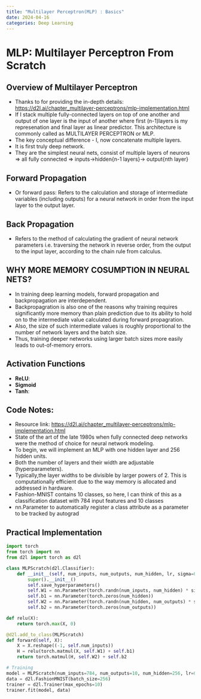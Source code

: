 ```yaml
---
title: "Multilayer Perceptron(MLP) : Basics"
date: 2024-04-16
categories: Deep Learning
---
```


# MLP: Multilayer Perceptron From Scratch

## Overview of Multilayer Perceptron
- Thanks to for providing the in-depth details:  https://d2l.ai/chapter_multilayer-perceptrons/mlp-implementation.html
- If I stack multiple fully-connected layers on top of one another and output of one layer is the input of another where first (n-1)layers is my represenation 
    and final layer as linear predictor. This architecture is commonly called as MULTILAYER PERCEPTRON or MLP.
- The key conceptual difference - I, now concatenate multiple layers.
- It is first truly deep network.
- They are the simplest neural nets, consist of multiple layers of neurons => all fully connected => inputs->hidden{n-1 layers}-> output{nth layer}


## Forward Propagation

- Or forward pass: Refers to the calculation and storage of intermediate variables (including outputs) for a neural network in order from the input layer to the output layer. 

## Back Propagation
- Refers to the method of calculating the gradient of neural network parameters i.e. traversing the network in reverse order, from the output to the input layer, according to the chain rule from calculus. 

## WHY MORE MEMORY COSUMPTION IN NEURAL NETS?

- In training deep learning models, forward propagation and backpropagation are interdependent.
- Backpropagration is also one of the reasons why training requires significantly more memory than plain prediction due to its ability to hold on to the 
  intermediate value calculated during forward propagration.
- Also, the size of such intermediate values is roughly proportional to the number of network layers and the batch size.
- Thus, training deeper networks using larger batch sizes more easily leads to out-of-memory errors.

## Activation Functions

- **ReLU**: 
- **Sigmoid** 
- **Tanh**: 

## Code Notes:
- Resource link: https://d2l.ai/chapter_multilayer-perceptrons/mlp-implementation.html
- State of the art of the late 1980s when fully connected deep networks were the method of choice for neural network modeling.
- To begin, we will implement an MLP with one hidden layer and 256 hidden units.
- Both the number of layers and their width are adjustable (hyperparameters).
- Typically,the layer widths to be divisible by larger powers of 2. This is computationally efficient due to the way memory is allocated and addressed in 
  hardware.
- Fashion-MNIST contains 10 classes, so here, I can think of this as a classification dataset with 784 input features and 10 classes
- nn.Parameter to automatically register a class attribute as a parameter to be tracked by autograd

## Practical Implementation

```python
import torch
from torch import nn
from d2l import torch as d2l

class MLPScratch(d2l.Classifier):
    def __init__(self, num_inputs, num_outputs, num_hidden, lr, sigma=0.01):
        super().__init__()
        self.save_hyperparameters()
        self.W1 = nn.Parameter(torch.randn(num_inputs, num_hidden) * sigma)
        self.b1 = nn.Parameter(torch.zeros(num_hidden))
        self.W2 = nn.Parameter(torch.randn(num_hidden, num_outputs) * sigma)
        self.b2 = nn.Parameter(torch.zeros(num_outputs))

def relu(X):
    return torch.max(X, 0)

@d2l.add_to_class(MLPScratch)
def forward(self, X):
    X = X.reshape((-1, self.num_inputs))
    H = relu(torch.matmul(X, self.W1) + self.b1)
    return torch.matmul(H, self.W2) + self.b2

# Training
model = MLPScratch(num_inputs=784, num_outputs=10, num_hidden=256, lr=0.1)
data = d2l.FashionMNIST(batch_size=256)
trainer = d2l.Trainer(max_epochs=10)
trainer.fit(model, data)
```